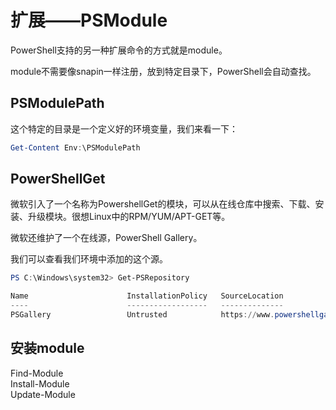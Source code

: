 # 扩展——PSModule

PowerShell支持的另一种扩展命令的方式就是module。

module不需要像snapin一样注册，放到特定目录下，PowerShell会自动查找。

## PSModulePath

这个特定的目录是一个定义好的环境变量，我们来看一下：

```powershell
Get-Content Env:\PSModulePath
```

## PowerShellGet

微软引入了一个名称为PowershellGet的模块，可以从在线仓库中搜索、下载、安装、升级模块。很想Linux中的RPM/YUM/APT-GET等。

微软还维护了一个在线源，PowerShell Gallery。

我们可以查看我们环境中添加的这个源。

```powershell
PS C:\Windows\system32> Get-PSRepository

Name                      InstallationPolicy   SourceLocation
----                      ------------------   --------------
PSGallery                 Untrusted            https://www.powershellgallery.com/api/v2
```

## 安装module

Find-Module  
Install-Module  
Update-Module  
